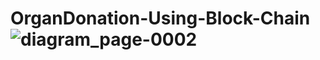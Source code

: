 # OrganDonation-Using-Block-Chain![diagram_page-0002](https://github.com/Dhatchanamoorthi8/OrganDonation-Using-Block-Chain/assets/111693185/0b97752d-ea3b-4ba6-9b75-c32dfb61720d)
